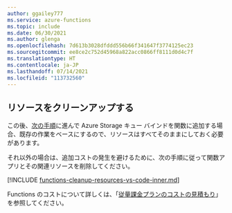 ```yaml
---
author: ggailey777
ms.service: azure-functions
ms.topic: include
ms.date: 06/30/2021
ms.author: glenga
ms.openlocfilehash: 7d613b3028dfddd556b66f341647f3774125ec23
ms.sourcegitcommit: ee8ce2c752d45968a822acc0866ff8111d0d4c7f
ms.translationtype: HT
ms.contentlocale: ja-JP
ms.lasthandoff: 07/14/2021
ms.locfileid: "113732560"
---
```

## <a name="clean-up-resources"></a>リソースをクリーンアップする

この後、[次の手順](#next-steps)に進んで Azure Storage キュー バインドを関数に追加する場合、既存の作業をベースにするので、リソースはすべてそのままにしておく必要があります。

それ以外の場合は、追加コストの発生を避けるために、次の手順に従って関数アプリとその関連リソースを削除してください。

[!INCLUDE [functions-cleanup-resources-vs-code-inner.md](functions-cleanup-resources-vs-code-inner-extension.md)]

Functions のコストについて詳しくは、「[従量課金プランのコストの見積もり](../articles/azure-functions/functions-consumption-costs.md)」を参照してください。